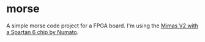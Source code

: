 # morse
A simple morse code project for a FPGA board. I'm using the [Mimas V2 with a Spartan 6 chip by Numato](http://numato.com/mimas-v2-spartan-6-fpga-development-board-with-ddr-sdram/).

